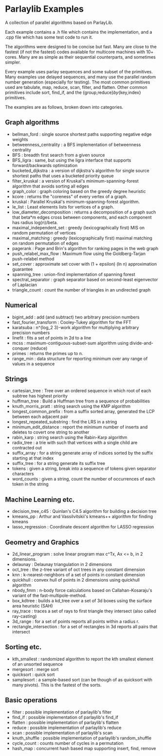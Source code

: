 # Parlaylib Examples

A collection of parallel algorithms based on ParlayLib.

Each example contains a .h file which contains the implementation, and
a .cpp file which has some test code to run it.

The algorithms were designed to be concise but fast.  Many are close
to the fastest (if not the fastest) codes available for multicore
machines with 10+ cores.  Many are as simple as their sequential
counterparts, and sometimes simpler.

Every example uses parlay sequences and some subset of the primitives.
Many examples use delayed sequences, and many use the parallel random
number generation (especially for testing).  The most common
primitives used are tabulate, map, reduce, scan, filter, and flatten.
Other common primitives include sort, find_if, and the
{group,reduce}_by_{key,index} primitives.

The examples are as follows, broken down into categories.

## Graph algorithms

- bellman_ford : single source shortest paths supporting negative edge weights
- betweenness_centrality : a BFS implementation of betweenness centrality
- BFS : breadth first search from a given source
- BFS_ligra : same, but using the ligra interface that supports forward/backwards optimization
- bucketed_dijkstra : a version of dijkstra's algorithm for single source shortest paths that uses a bucketed priority queue
- filter_kruskal : a version of Kruskal's minimum-spanning-forest algorithm that avoids sorting all edges
- graph_color : graph coloring based on the greedy degree heuristic
- kcore : returns the "coreness" of every vertex of a graph.
- kruskal : Parallel Kruskal's minimum-spanning-forest algorithm.
- le_list : Least elements lists for vertices of a graph.
- low_diameter_decomposition : returns a decomposition of a graph such that beta*m edges cross between components, and each component has radius log(n)/beta.
- maximal_independent_set : greedy (lexicographically first) MIS on random permutation of vertices
- maximal_matching : greedy (lexicographically first) maximal matching on random permutation of edges
- pagerank : Page and Brin's algorithm for ranking pages in the web graph
- push_relabel_max_flow : Maximum flow using the Goldberg-Tarjan push-relabel method
- set_cover : approximate set cover with (1 + epsilon) (ln n) approximation guarantee
- spanning_tree : union-find implementation of spanning forest
- spectral_separator : graph separator based on second-least eigenvector of Laplacian
- triangle_count : count the number of triangles in an undirected graph

## Numerical
- bigint_add : add (and subtract) two arbitrary precision numbers
- fast_fourier_transform : Cooley-Tukey algorithm for the FFT
- karatsuba : n^{log_2 3}-work algorithm for multiplying arbitrary precision numbers
- linefit : fits a set of points in 2d to a line
- mcss : maximum-contiguous-subset-sum algorithm using divide-and-conquer (reduce)
- primes : returns the primes up to n.
- range_min : data structure for reporting minimum over any range of values in a sequence

## Strings
- cartesian_tree : Tree over an ordered sequence in which root of each subtree has highest priority
- huffman_tree : Build a Huffman tree from a sequence of probabilities
- knuth_morris_pratt : string search using the KMP algorithm
- longest_common_prefix : from a suffix sorted array, generated the LCP between each adjacent pair
- longest_repeated_substring : find the LRS in a string
- minimum_edit_distance : report the minimum number of inserts and deletes to covert one string to another
- rabin_karp : string search using the Rabin-Karp algorithm
- radix_tree : a trie with such that vertices with a single child are contracted out
- suffix_array : for a string generate array of indices sorted by the suffix starting at that index
- suffix_tree : for a string generate its suffix tree
- tokens : given a string, break into a sequence of tokens given separator characters
- word_counts : given a string, count the number of occurrences of each token in the string

## Machine Learning etc.

- decision_tree_c45 : Quinlan's C4.5 algorithm for building a decision tree
- kmeans_pp : Arthur and Vassilvitskii's kmeans++ algorithm for finding kmeans
- lasso_regression : Coordinate descent algorithm for LASSO regression

## Geometry and Graphics

- 2d_linear_program : solve linear program max c^Tx, Ax <= b, in 2 dimensions.
- delaunay : Delaunay triangulation in 2 dimensions
- oct_tree : the z-tree variant of oct trees in any constant dimension
- knn : k-nearest-neighbors of a set of points in constant dimension
- quickhull : convex hull of points in 2 dimensions using quickhull algorithm
- nbody_fmm : n-body force calculations based on Callahan-Kosaraju's variant of the fast-multipole-method.
- box_kdtree : builds a kd_tree over a set of 3d boxes using the surface area heuristic (SAH)
- ray_trace : traces a set of rays to first triangle they intersect (also called ray-casting)
- 3d_range : for a set of points reports all points within a radius r.
- rectangle_intersection : for a set of rectangles in 3d reports all pairs that intersect

## Sorting etc.

- kth_smallest : randomized algorithm to report the kth smallest element of an unsorted sequence
- mergesort : merge sort
- quicksort : quick sort
- samplesort : a sample-based sort (can be though of as quicksort with many pivots).  This is the fastest of the sorts.

## Basic operations

- filter : possible implementation of parlaylib's filter
- find_if : possible implementation of parlaylib's find_if
- flatten : possible implementation of parlaylib's flatten
- reduce : possible implementation of parlaylib's reduce
- scan : possible implementation of parlaylib's scan
- knuth_shuffle : possible implementation of parlaylib's random_shuffle
- cycle_count : counts number of cycles in a permutation
- hash_map : concurrent hash based map supporting insert, find, remove
